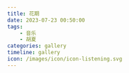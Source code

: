 ```yaml
---
title: 花期
date: 2023-07-23 00:50:00
tags:
    - 音乐
    - 胡夏
categories: gallery
timeline: gallery
icon: /images/icon/icon-listening.svg
---
```


